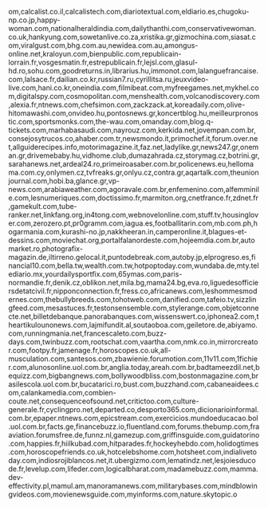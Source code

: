 om,calcalist.co.il,calcalistech.com,diariotextual.com,eldiario.es,chugoku-np.co.jp,happy-woman.com,nationalheraldindia.com,dailythanthi.com,conservativewoman.co.uk,hankyung.com,sowetanlive.co.za,xristika.gr,gizmochina.com,siasat.com,viralgust.com,bhg.com.au,newidea.com.au,amongus-online.net,kraloyun.com,bienpublic.com,republicain-lorrain.fr,vosgesmatin.fr,estrepublicain.fr,lejsl.com,glasul-hd.ro,sohu.com,goodreturns.in,librarius.hu,immonot.com,lalanguefrancaise.com,lalsace.fr,dailian.co.kr,russian7.ru,cyrillitsa.ru,jeuxvideo-live.com,hani.co.kr,oneindia.com,filmibeat.com,myfreegames.net,mykhel.com,digitalspy.com,cosmopolitan.com,menshealth.com,volcanodiscovery.com,alexia.fr,ntnews.com,chefsimon.com,zackzack.at,koreadaily.com,olive-hitomawashi.com,onvideo.hu,pontosnews.gr,koncertblog.hu,meilleurpronostic.com,sportsmonks.com,the-wau.com,omanday.com,blog.q-tickets.com,marhabasaudi.com,nayrouz.com,kerkida.net,jovempan.com.br,consejosytrucos.co,ahaber.com.tr,newsmondo.it,primochef.it,forum.over.net,allguiderecipes.info,motorimagazine.it,faz.net,ladylike.gr,news247.gr,oneman.gr,drivemebaby.hu,vidhome.club,dumazahrada.cz,storymag.cz,botrini.gr,sarahanews.net,ardeal24.ro,primeiroasaber.com.br,policenews.eu,hellomama.com.cy,onlymen.cz,tvfreaks.gr,onlyu.cz,contra.gr,aqartalk.com,theunionjournal.com,hobi.ba,glance.gr,vp-news.com,arabiaweather.com,agoravale.com.br,enfemenino.com,alfemminile.com,lesnumeriques.com,doctissimo.fr,marmiton.org,cnetfrance.fr,zdnet.fr,gamekult.com,tube-ranker.net,linkfang.org,in4tong.com,webnovelonline.com,stuff.tv,housinglover.com,zerozero.pt,pr0gramm.com,iagua.es,footballitarin.com,mb.com.ph,hogarmania.com,kurashi-no.jp,nakkheeran.in,camperonline.it,blagues-et-dessins.com,moviechat.org,portalfalanordeste.com,hojeemdia.com.br,automarket.ro,photografix-magazin.de,iltirreno.gelocal.it,puntodebreak.com,autoby.jp,elprogreso.es,financial10.com,bella.tw,wealth.com.tw,hotpoptoday.com,wundaba.de,mty.telediario.mx,yourdailysportfix.com,65ymas.com,paris-normandie.fr,denik.cz,oblikon.net,mila.bg,mama24.bg,eva.ro,liguedesofficiersdetatcivil.fr,nipponconnection.fr,fress.co,africanews.com,leshommesmodernes.com,thebullybreeds.com,tohotweb.com,danified.com,tafeio.tv,sizzlingfeed.com,mesastuces.fr,testonsensemble.com,stylerange.com,objetconnecte.net,billetdebanque.panorabanques.com,wissenswert.co,iphonea2.com,theartikulounonews.com,lajmifundit.al,soutaoboa.com,geiletore.de,abiyamo.com,runningmania.net,francescaleto.com,buzz-days.com,twinbuzz.com,rootschat.com,vaartha.com,nmk.co.in,mirrorcreator.com,footpy.fr,jamenage.fr,horoscopes.co.uk,all-musculation.com,santesos.com,zbawienie.forumotion.com,11v11.com,1fichier.com,alunosonline.uol.com.br,anglia.today,areah.com.br,badtameezdil.net,bequizz.com,bigbangnews.com,bollywoodbliss.com,bostonmagazine.com,brasilescola.uol.com.br,bucatarici.ro,bust.com,buzzhand.com,cabaneaidees.com,calankamedia.com,combien-coute.net,consequenceofsound.net,critictoo.com,culture-generale.fr,cyclingpro.net,departed.co,desporto365.com,dicionarioinformal.com.br,epaper.ntnews.com,epicstream.com,exercicios.mundoeducacao.bol.uol.com.br,facts.ge,financebuzz.io,fluentland.com,forums.thebump.com,fraaviation.forumsfree.de,funnz.nl,gamezup.com,griffinsguide.com,guidatorino.com,happies.fr,hiilkubad.com,hitparades.fr,hockeyhebdo.com,holidogtimes.com,horoscopefriends.co.uk,hotcelebshome.com,hotsheet.com,indialivetoday.com,indiosrojiblancos.net,it.ubergizmo.com,lematindz.net,lesjoiesducode.fr,levelup.com,lifeder.com,logicalbharat.com,madamebuzz.com,mamma.dev-effectivity.pl,mamul.am,manoramanews.com,militarybases.com,mindblowingvideos.com,movienewsguide.com,myinforms.com,nature.skytopic.o